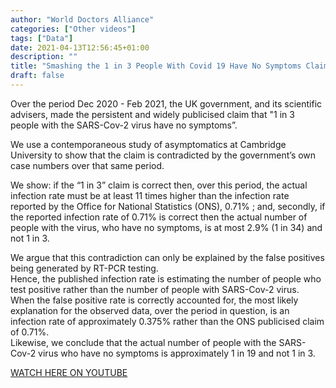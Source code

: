 ```yaml
---
author: "World Doctors Alliance"
categories: ["Other videos"]
tags: ["Data"]
date: 2021-04-13T12:56:45+01:00
description: ""
title: "Smashing the 1 in 3 People With Covid 19 Have No Symptoms Claim"
draft: false
---
```


Over the period Dec 2020 - Feb 2021, the UK government, and its scientific advisers, made the persistent and widely publicised claim that "1 in 3 people with the SARS-Cov-2 virus have no symptoms”.   

We use a contemporaneous study of asymptomatics at Cambridge University to show that the claim is contradicted by the government’s own case numbers over that same period.   

We show: if the “1 in 3” claim is correct then, over this period, the actual infection rate must be at least 11 times higher than the infection rate reported by the Office for National Statistics (ONS), 0.71% ; and, secondly, if the reported infection rate of 0.71% is correct then the actual number of people with the virus, who have no symptoms, is at most 2.9% (1 in 34) and not 1 in 3.  

 We argue that this contradiction can only be explained by the false positives being generated by RT-PCR testing.  
Hence, the published infection rate is estimating the number of people who test positive rather than the number of people with SARS-Cov-2 virus.  
When the false positive rate is correctly accounted for, the most likely explanation for the observed data, over the period in question, is an infection rate of approximately 0.375% rather than the ONS publicised claim of 0.71%.  
Likewise, we conclude that the actual number of people with the SARS-Cov-2 virus who have no symptoms is approximately 1 in 19 and not 1 in 3. 

[WATCH HERE ON YOUTUBE](https://youtu.be/3qm3zI0j_OA)